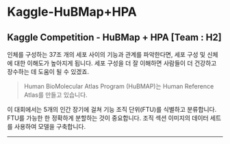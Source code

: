 # Kaggle-HuBMap+HPA
## Kaggle Competition - HuBMap + HPA [Team : H2]

<p> 인체를 구성하는 37조 개의 세포 사이의 기능과 관계를 파악한다면, 세포 구성 및 신체에 대한 이해도가 높아지게 됩니다.  세포 구성을 더 잘 이해하면 사람들이 더 건강하고 장수하는 데 도움이 될 수 있겠죠. </p>
<blockquote> Human BioMolecular Atlas Program (HuBMAP)는 Human Reference Atlas를 만들고 있습니다.
</blockquote> 
<p> 이 대회에서는 5개의 인간 장기에 걸쳐 기능 조직 단위(FTU)를 식별하고 분류합니다. FTU를 가능한 한 정확하게 분할하는 것이 중요합니다. 조직 섹션 이미지의 데이터 세트를 사용하여 모델을 구축합니다.</p>
<hr>
